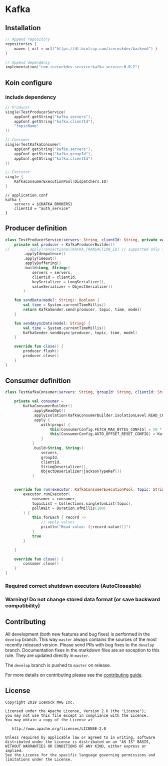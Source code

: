 # Kafka

## Installation
````kotlin
// Append repository
repositories {
    maven { url = url("https://dl.bintray.com/icerockdev/backend") }
}

// Append dependency
implementation("com.icerockdev.service:kafka-service:0.0.2")
````

## Koin configure

### include dependency

````kotlin
// Producer
single(TestProducerService(
    appConf.getString("kafka.servers"),
    appConf.getString("kafka.clientId"),
    "topicName"
))

// Consumer
single(TestKafkaConsumer(
    appConf.getString("kafka.servers"),
    appConf.getString("kafka.groupId"),
    appConf.getString("kafka.clientId")
))

// Executor
single {
    KafkaConsumerExecutionPool(Dispatchers.IO)
}
````

````
// application.conf
kafka {
    servers = ${KAFKA_BROKERS}
    clientId = "auth_service"
}
````
## Producer definition
````kotlin
class TestProducerService(servers: String, clientId: String, private val topic: String) : AutoCloseable {
    private val producer = KafkaProducerBuilder()
//        .applyTransactional(KAFKA_TRANSACTION_ID) // supported only for 3 brokers and more
        .applyIdempotence()
        .applyTimeout()
        .applyBuffering()
        .build<Long, String>(
            servers = servers,
            clientId = clientId,
            keySerializer = LongSerializer(),
            valueSerializer = ObjectSerializer()
        )

    fun sendData(model: String): Boolean {
        val time = System.currentTimeMillis()
        return KafkaSender.send(producer, topic, time, model)
    }

    fun sendAsyncData(model: String) {
        val time = System.currentTimeMillis()
        KafkaSender.sendAsync(producer, topic, time, model)
    }

    override fun close() {
        producer.flush()
        producer.close()
    }
}
````

## Consumer definition
````kotlin
class TestKafkaConsumer(servers: String, groupId: String, clientId: String) : IKafkaConsumer {

    private val consumer =
        KafkaConsumerBuilder()
            .applyReadOpt()
            .applyIsolation(KafkaConsumerBuilder.IsolationLevel.READ_COMMITTED)
            .apply {
                with(props) {
                    this[ConsumerConfig.FETCH_MAX_BYTES_CONFIG] = 50 * 1024 * 1024
                    this[ConsumerConfig.AUTO_OFFSET_RESET_CONFIG] = KafkaConsumerBuilder.Offset.LATEST.value
                }
            }
            .build<String, String>(
                servers,
                groupId,
                clientId,
                StringDeserializer(),
                ObjectDeserializer(jacksonTypeRef())
            )


    override fun run(executor: KafkaConsumerExecutionPool, topic: String) {
        executor.runExecutor(
            consumer = consumer,
            topicList = Collections.singletonList(topic),
            pollWait = Duration.ofMillis(100)
        ) {
            this.forEach { record ->
                // apply values
                println("Read value: ${record.value()}")
            }
            true
        }

    }

    override fun close() {
        consumer.close()
    }
}
````
### Required correct shutdown executors (AutoCloseable)

### Warning! Do not change stored data format (or save backward compatibility)

## Contributing
All development (both new features and bug fixes) is performed in the `develop` branch. This way `master` always contains the sources of the most recently released version. Please send PRs with bug fixes to the `develop` branch. Documentation fixes in the markdown files are an exception to this rule. They are updated directly in `master`.

The `develop` branch is pushed to `master` on release.

For more details on contributing please see the [contributing guide](CONTRIBUTING.md).

## License
        
    Copyright 2019 IceRock MAG Inc.
    
    Licensed under the Apache License, Version 2.0 (the "License");
    you may not use this file except in compliance with the License.
    You may obtain a copy of the License at
    
       http://www.apache.org/licenses/LICENSE-2.0
    
    Unless required by applicable law or agreed to in writing, software
    distributed under the License is distributed on an "AS IS" BASIS,
    WITHOUT WARRANTIES OR CONDITIONS OF ANY KIND, either express or implied.
    See the License for the specific language governing permissions and
    limitations under the License.